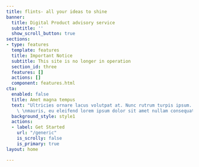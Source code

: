 ```yaml
---
title: flints- all your ideas to shine
banner:
  title: Digital Product advisory service
  subtitle: ''
  show_scroll_button: true
sections:
- type: features
  template: features
  title: Important Notice
  subtitle: This site is no longer in operation
  section_id: three
  features: []
  actions: []
  component: features.html
cta:
  enabled: false
  title: Amet magna tempus
  text: "Ultricies ornare lacus volutpat at. Nunc rutrum turpis ipsum. Mauris at vestibulum
    \ \nmauris, eu eleifend lorem ipsum dolor sit amet nullam consequat."
  background_style: style1
  actions:
  - label: Get Started
    url: "/generic"
    is_scrolly: false
    is_primary: true
layout: home

---
```

